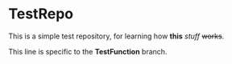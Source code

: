 # TestRepo

This is a simple test repository, for learning how **this** _stuff_ ~~works~~.

This line is specific to the **TestFunction** branch.
